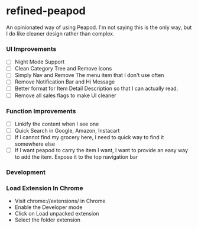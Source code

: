# refined-peapod
An opinionated way of using Peapod. I'm not saying this is the only way,
but I do like cleaner design rather than complex.


### UI Improvements
- [ ] Night Mode Support
- [ ] Clean Category Tree and Remove Icons
- [ ] Simply Nav and Remove The menu item that I don't use often
- [ ] Remove Notification Bar and Hi Message
- [ ] Better format for Item Detail Description so that I can actually read.
- [ ] Remove all sales flags to make UI cleaner

### Function Improvements
- [ ] Linkify the content when I see one
- [ ] Quick Search in Google, Amazon, Instacart
- [ ] If I cannot find my grocery here, I need to quick way to find it somewhere else
- [ ] If I want peapod to carry the item I want, I want to provide an easy way to add the item. Expose it to the top navigation bar

### Development

### Load Extension In Chrome

- Visit chrome://extensions/ in Chrome
- Enable the Developer mode
- Click on Load unpacked extension
- Select the folder extension
